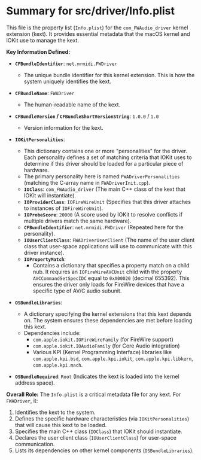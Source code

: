 # Summary for src/driver/Info.plist

This file is the property list (`Info.plist`) for the `com_FWAudio_driver` kernel extension (kext). It provides essential metadata that the macOS kernel and IOKit use to manage the kext.

**Key Information Defined:**

-   **`CFBundleIdentifier`**: `net.mrmidi.FWDriver`
    -   The unique bundle identifier for this kernel extension. This is how the system uniquely identifies the kext.

-   **`CFBundleName`**: `FWADriver`
    -   The human-readable name of the kext.

-   **`CFBundleVersion` / `CFBundleShortVersionString`**: `1.0.0` / `1.0`
    -   Version information for the kext.

-   **`IOKitPersonalities`**:
    -   This dictionary contains one or more "personalities" for the driver. Each personality defines a set of matching criteria that IOKit uses to determine if this driver should be loaded for a particular piece of hardware.
    -   The primary personality here is named `FWADriverPersonalities` (matching the C-array name in `FWADriverInit.cpp`).
    -   **`IOClass`**: `com_FWAudio_driver` (The main C++ class of the kext that IOKit will instantiate).
    -   **`IOProviderClass`**: `IOFireWireUnit` (Specifies that this driver attaches to instances of `IOFireWireUnit`).
    -   **`IOProbeScore`**: `20000` (A score used by IOKit to resolve conflicts if multiple drivers match the same hardware).
    -   **`CFBundleIdentifier`**: `net.mrmidi.FWDriver` (Repeated here for the personality).
    -   **`IOUserClientClass`**: `FWADriverUserClient` (The name of the user client class that user-space applications will use to communicate with this driver instance).
    -   **`IOPropertyMatch`**:
        -   Contains a dictionary that specifies a property match on a child nub. It requires an `IOFireWireAVCUnit` child with the property `AVCCommandSetSpecIDC` equal to `0xA00020` (decimal 655392). This ensures the driver only loads for FireWire devices that have a specific type of AV/C audio subunit.

-   **`OSBundleLibraries`**:
    -   A dictionary specifying the kernel extensions that this kext depends on. The system ensures these dependencies are met before loading this kext.
    -   Dependencies include:
        -   `com.apple.iokit.IOFireWireFamily` (for FireWire support)
        -   `com.apple.iokit.IOAudioFamily` (for Core Audio integration)
        -   Various KPI (Kernel Programming Interface) libraries like `com.apple.kpi.bsd`, `com.apple.kpi.iokit`, `com.apple.kpi.libkern`, `com.apple.kpi.mach`.

-   **`OSBundleRequired`**: `Root` (Indicates the kext is loaded into the kernel address space).

**Overall Role:**
The `Info.plist` is a critical metadata file for any kext. For `FWADriver`, it:
1.  Identifies the kext to the system.
2.  Defines the specific hardware characteristics (via `IOKitPersonalities`) that will cause this kext to be loaded.
3.  Specifies the main C++ class (`IOClass`) that IOKit should instantiate.
4.  Declares the user client class (`IOUserClientClass`) for user-space communication.
5.  Lists its dependencies on other kernel components (`OSBundleLibraries`).
